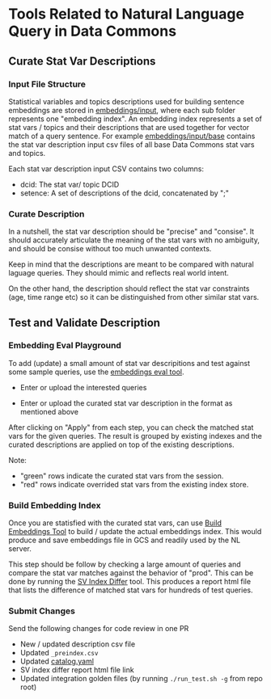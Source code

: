# Tools Related to Natural Language Query in Data Commons

## Curate Stat Var Descriptions

### Input File Structure

Statistical variables and topics descriptions used for building sentence
embeddings are stored in [embeddings/input](./embeddings/input/), where each sub
folder represents one "embedding index". An embedding index represents a set of
stat vars / topics and their descriptions that are used together for vector
match of a query sentence. For example
[embeddings/input/base](./embeddings/input/base/) contains the stat var
description input csv files of all base Data Commons stat vars and topics.

Each stat var description input CSV contains two columns:

- dcid: The stat var/ topic DCID
- setence: A set of descriptions of the dcid, concatenated by ";"

### Curate Description

In a nutshell, the stat var description should be "precise" and "consise". It
should accurately articulate the meaning of the stat vars with no ambiguity, and
should be consise without too much unwanted contexts.

Keep in mind that the descriptions are meant to be compared with natural laguage
queries. They should mimic and reflects real world intent.

On the other hand, the description should reflect the stat var constraints (age,
time range etc) so it can be distinguished from other similar stat vars.

## Test and Validate Description

### Embedding Eval Playground

To add (update) a small amount of stat var descripitions and test against some
sample queries, use the [embeddings eval
tool](https://autopush.datacommons.org/nl/eval/embeddings).

- Enter or upload the interested queries

- Enter or upload the curated stat var description in the format as mentioned
  above

After clicking on "Apply" from each step, you can check the matched stat vars
for the given queries. The result is grouped by existing indexes and the curated
descriptions are applied on top of the existing descriptions.

Note:

- "green" rows indicate the curated stat vars from the session.
- "red" rows indicate overrided stat vars from the existing index store.

### Build Embedding Index

Once you are statisfied with the curated stat vars, can use [Build Embeddings
Tool](./embeddings/README.md) to build / update the actual embeddings index.
This would produce and save embeddings file in GCS and readily used by the NL
server.

This step should be follow by checking a large amount of queries and compare the
stat var matches against the behavior of "prod". This can be done by running the
[SV Index Differ](./svindex_differ/README.md) tool. This produces a report html
file that lists the difference of matched stat vars for hundreds of test queries.

### Submit Changes

Send the following changes for code review in one PR

- New / updated description csv file
- Updated `_preindex.csv`
- Updated [catalog.yaml](../../deploy/nl/catalog.yaml)
- SV index differ report html file link
- Updated integration golden files (by running `./run_test.sh -g` from repo
  root)
